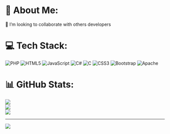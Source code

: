 # 💫 About Me:
👯 I’m looking to collaborate with others developers 


# 💻 Tech Stack:
![PHP](https://img.shields.io/badge/php-%23777BB4.svg?style=for-the-badge&logo=php&logoColor=white) ![HTML5](https://img.shields.io/badge/html5-%23E34F26.svg?style=for-the-badge&logo=html5&logoColor=white) ![JavaScript](https://img.shields.io/badge/javascript-%23323330.svg?style=for-the-badge&logo=javascript&logoColor=%23F7DF1E) ![C#](https://img.shields.io/badge/c%23-%23239120.svg?style=for-the-badge&logo=c-sharp&logoColor=white) ![C](https://img.shields.io/badge/c-%2300599C.svg?style=for-the-badge&logo=c&logoColor=white) ![CSS3](https://img.shields.io/badge/css3-%231572B6.svg?style=for-the-badge&logo=css3&logoColor=white) ![Bootstrap](https://img.shields.io/badge/bootstrap-%23563D7C.svg?style=for-the-badge&logo=bootstrap&logoColor=white) ![Apache](https://img.shields.io/badge/apache-%23D42029.svg?style=for-the-badge&logo=apache&logoColor=white)
# 📊 GitHub Stats:
![](https://github-readme-stats.vercel.app/api?username=Adafrech&theme=synthwave&hide_border=true&include_all_commits=true&count_private=true)<br/>
![](https://github-readme-streak-stats.herokuapp.com/?user=Adafrech&theme=synthwave&hide_border=true)<br/>
![](https://github-readme-stats.vercel.app/api/top-langs/?username=Adafrech&theme=synthwave&hide_border=true&include_all_commits=true&count_private=true&layout=compact)

---
[![](https://visitcount.itsvg.in/api?id=Adafrech&icon=0&color=0)](https://visitcount.itsvg.in)

<!-- Proudly created with GPRM ( https://gprm.itsvg.in ) -->
